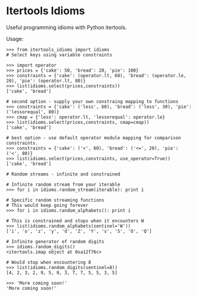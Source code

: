 Itertools Idioms
================

Useful programming idioms with Python itertools.

Usage:

    >>> from itertools_idioms import idioms
    # Select keys using variable constraints

    >>> import operator
    >>> prices = {'cake': 50, 'bread': 20, 'pie': 100}
    >>> constraints = {'cake': (operator.lt, 60), 'bread': (operator.le, 20), 'pie': (operator.lt, 80)}
    >>> list(idioms.select(prices,constraints))
    ['cake', 'bread']

    # second option - supply your own constraing mapping to functions
    >>> constraints = {'cake': ('less', 60), 'bread': ('less', 30), 'pie': ('lessorequal', 80)}
    >>> cmap = {'less': operator.lt, 'lessorequal': operator.le}
    >>> list(idioms.select(prices,constraints, cmap=cmap))  
    ['cake', 'bread']

    # best option - use default operator module mapping for comparison constraints.
    >>> constraints = {'cake': ('<', 60), 'bread': ('<=', 20), 'pie': ('<', 80)}
    >>> list(idioms.select(prices,constraints, use_operator=True))
    ['cake', 'bread']
    
    # Random streams - infinite and constrained
    
    # Infinite random stream from your iterable
    >>> for i in idioms.random_stream(iterable): print i

    # Specific random streaming functions
    # This would keep going forever
    >>> for i in idioms.random_alphabets(): print i

    # This is constrained and stops when it encounters W
    >>> list(idioms.random_alphabets(sentinel='W'))
    ['i', 'o', 'z', 'y', 'd', 'Z', 'Y', 's', 'S', 'O', 'Q']

    # Infinite generator of random digits    
    >>> idioms.random_digits()
    <itertools.imap object at 0xa12f76c>
    
    # Would stop when encountering 8
    >>> list(idioms.random_digits(sentinel=8))
    [4, 2, 3, 2, 9, 5, 9, 3, 7, 7, 5, 5, 3, 5]

    >>> 'More coming soon!'
    'More coming soon!'
